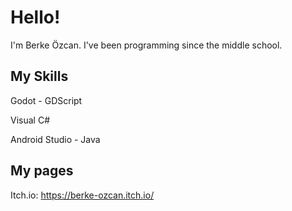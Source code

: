 # Hello!

I'm Berke Özcan. I've been programming since the middle school.

## My Skills

Godot - GDScript

Visual C#

Android Studio - Java

## My pages

Itch.io: https://berke-ozcan.itch.io/




<!--
**berke-ozcan/berke-ozcan** is a ✨ _special_ ✨ repository because its `README.md` (this file) appears on your GitHub profile.

Here are some ideas to get you started:

- 🔭 I’m currently working on ...
- 🌱 I’m currently learning ...
- 👯 I’m looking to collaborate on ...
- 🤔 I’m looking for help with ...
- 💬 Ask me about ...
- 📫 How to reach me: ...
- 😄 Pronouns: ...
- ⚡ Fun fact: ...
-->
